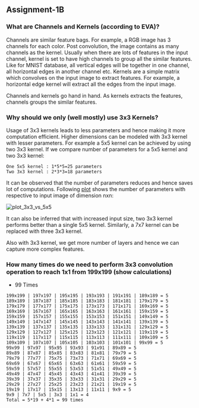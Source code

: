 ## Assignment-1B

### What are Channels and Kernels (according to EVA)?

Channels are similar feature bags. For example, a RGB image has 3 channels for each color. Post convolution, the image contains as many channels as the kernel. Usually when there are lots of features in the input channel, kernel is set to have high channels to group all the similar features. Like for MNIST database, all vertical edges will be together in one channel, all horizontal edges in another channel etc.
Kernels are a simple matrix which convolves on the input image to extract features. For example, a horizontal edge kernel will extract all the edges from the input image. 

Channels and kernels go hand in hand. As kernels extracts the features, channels groups the similar features.

### Why should we only (well mostly) use 3x3 Kernels?

Usage of 3x3 kernels leads to less parameters and hence making it more computation efficient. Higher dimensions can be modeled with 3x3 kernel with lesser parameters. For example a 5x5 kernel can be achieved by using two 3x3 kernel. If we compare number of parameters for a 5x5 kernel and two 3x3 kernel:

```
One 5x5 kernel : 1*5*5=25 parameters
Two 3x3 kernel : 2*3*3=18 parameters
```

It can be observed that the number of parameters reduces and hence saves lot of computations. Following  [plot](https://goo.gl/d6RAaW) shows the number of parameters with respective to input image of dimension nxn:

![plot_3x3_vs_5x5](https://goo.gl/4NMZ8P)

It can also be inferred that with increased input size, two 3x3 kernel performs better than a single 5x5 kernel. Similarly, a 7x7 kernel can be replaced with three 3x3 kernel.

Also with 3x3 kernel, we get more number of layers and hence we can capture more complex features.

### How many times do we need to perform 3x3 convolution operation to reach 1x1 from 199x199 (show calculations)

* 99 Times
```
199x199 | 197x197 | 195x195 | 193x193 | 191x191 | 189x189 = 5
189x189 | 187x187 | 185x185 | 183x183 | 181x181 | 179x179 = 5
179x179 | 177x177 | 175x175 | 173x173 | 171x171 | 169x169 = 5
169x169 | 167x167 | 165x165 | 163x163 | 161x161 | 159x159 = 5
159x159 | 157x157 | 155x155 | 153x153 | 151x151 | 149x149 = 5
149x149 | 147x147 | 145x145 | 143x143 | 141x141 | 139x139 = 5
139x139 | 137x137 | 135x135 | 133x133 | 131x131 | 129x129 = 5
129x129 | 127x127 | 125x125 | 123x123 | 121x121 | 119x119 = 5
119x119 | 117x117 | 115x115 | 113x113 | 111x111 | 109x109 = 5
109x109 | 107x107 | 105x105 | 103x103 | 101x101 | 99x99 = 5
99x99 | 97x97 | 95x95 | 93x93 | 91x91 | 89x89 = 5
89x89 | 87x87 | 85x85 | 83x83 | 81x81 | 79x79 = 5
79x79 | 77x77 | 75x75 | 73x73 | 71x71 | 69x69 = 5
69x69 | 67x67 | 65x65 | 63x63 | 61x61 | 59x59 = 5
59x59 | 57x57 | 55x55 | 53x53 | 51x51 | 49x49 = 5
49x49 | 47x47 | 45x45 | 43x43 | 41x41 | 39x39 = 5
39x39 | 37x37 | 35x35 | 33x33 | 31x31 | 29x29 = 5
29x29 | 27x27 | 25x25 | 23x23 | 21x21 | 19x19 = 5
19x19 | 17x17 | 15x15 | 13x13 | 11x11 | 9x9 = 5
9x9 | 7x7 | 5x5 | 3x3 | 1x1 = 4
Total = 5*19 + 4*1 = 99 times
```
